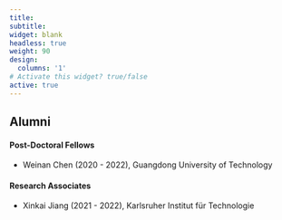 ```yaml
---
title:
subtitle:
widget: blank
headless: true
weight: 90
design:
  columns: '1'
# Activate this widget? true/false
active: true
---
```

## Alumni
#### Post-Doctoral Fellows
- Weinan Chen (2020 - 2022), Guangdong University of Technology
#### Research Associates
- Xinkai Jiang (2021 - 2022), Karlsruher Institut für Technologie
